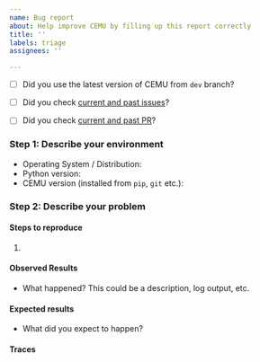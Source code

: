 ```yaml
---
name: Bug report
about: Help improve CEMU by filling up this report correctly
title: ''
labels: triage
assignees: ''

---
```

<!--Your issue will be closed unless you confirm the following (insert `x` in the
brackets if done/agreed):-->

* [ ] Did you use the latest version of CEMU from `dev` branch?
* [ ] Did you check [current and past issues](https://github.com/hugsy/cemu/issues)?
* [ ] Did you check [current and past PR](https://github.com/hugsy/cemu/pulls)?


### Step 1: Describe your environment

* Operating System / Distribution:
* Python version:
* CEMU version (installed from `pip`, `git` etc.):


### Step 2: Describe your problem

#### Steps to reproduce

1.

#### Observed Results

* What happened? This could be a description, log output, etc.


#### Expected results

* What did you expect to happen?


#### Traces

<!--
Feel free to include in this section screenshots or stack traces.
**The more info is provided, the more likely your issue will be able to be reproduced and investigated.**
-->
